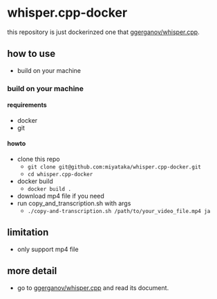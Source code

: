 # whisper.cpp-docker

this repository is just dockerinzed one that [ggerganov/whisper.cpp](https://github.com/ggerganov/whisper.cpp).

## how to use
- build on your machine

### build on your machine
#### requirements
- docker
- git

#### howto
- clone this repo
    - `git clone git@github.com:miyataka/whisper.cpp-docker.git`
    - `cd whisper.cpp-docker`
- docker build
    - `docker build .`
- download mp4 file if you need
- run copy_and_transcription.sh with args
    - `./copy-and-transcription.sh /path/to/your_video_file.mp4 ja`

## limitation
- only support mp4 file

## more detail
- go to [ggerganov/whisper.cpp](https://github.com/ggerganov/whisper.cpp) and
  read its document.
